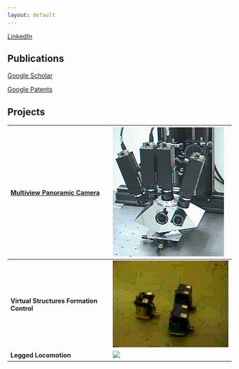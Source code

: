 ```yaml
---
layout: default
---
```


[LinkedIn](https://www.linkedin.com/in/karhantan)

## Publications
[Google Scholar](https://scholar.google.com/citations?hl=en&user=Fz17zgcAAAAJ)

[Google Patents](https://patents.google.com/?inventor=kar-han+tan,Kar+Han+Tan&status=GRANT&clustered=false&sort=new&num=100)

## Projects 

**[Multiview Panoramic Camera](/Pyramid)** | [![](/Pyramid/camera_files/spam_setup.jpeg)](/Pyramid)
:---|:---
**Virtual Structures Formation Control** | ![](/_assets/mif_qt4.gif)
**Legged Locomotion** | ![](/_assets/Walking.gif)

